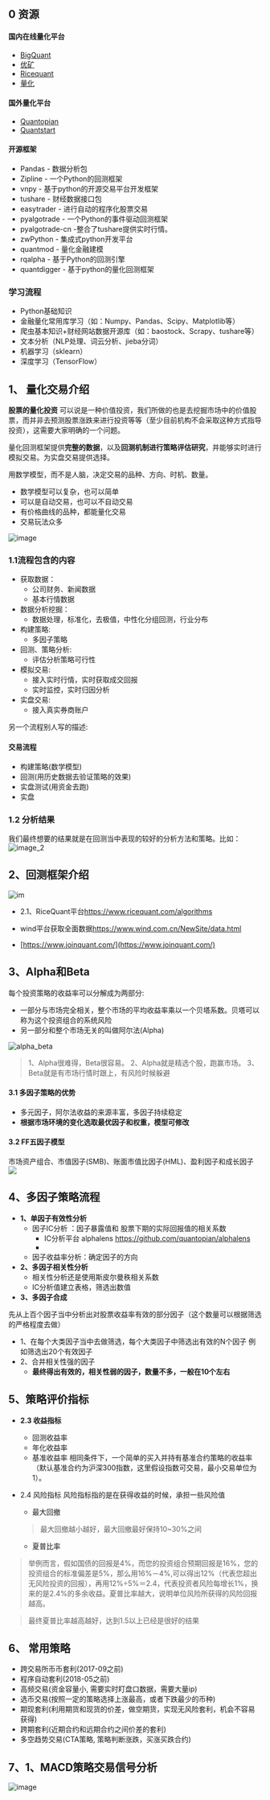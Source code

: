 ## 0 资源

#### 国内在线量化平台
+ [BigQuant](https://bigquant.com/)
+ [优矿](https://uqer.io/)
+ [Ricequant](https://www.ricequant.com/welcome/)
+ [量化](https://www.myquant.cn/)

#### 国外量化平台
+ [Quantopian](https://www.quantopian.com/)
+ [Quantstart](https://www.quantstart.com/)

#### 开源框架
+ Pandas - 数据分析包
+ Zipline - 一个Python的回测框架
+ vnpy - 基于python的开源交易平台开发框架
+ tushare - 财经数据接口包
+ easytrader - 进行自动的程序化股票交易
+ pyalgotrade - 一个Python的事件驱动回测框架
+ pyalgotrade-cn -整合了tushare提供实时行情。
+ zwPython - 集成式python开发平台
+ quantmod - 量化金融建模
+ rqalpha - 基于Python的回测引擎
+ quantdigger - 基于python的量化回测框架

### 学习流程
+ Python基础知识
+ 金融量化常用库学习（如：Numpy、Pandas、Scipy、Matplotlib等）
+ 爬虫基本知识+财经网站数据开源库（如：baostock、Scrapy、tushare等）
+ 文本分析（NLP处理、词云分析、jieba分词）
+ 机器学习（sklearn）
+ 深度学习（TensorFlow）



## 1、 量化交易介绍

**股票的量化投资** 可以说是一种价值投资，我们所做的也是去挖掘市场中的价值股票，而并非去预测股票涨跌来进行投资等等（至少目前机构不会采取这种方式指导投资），这需要大家明确的一个问题。

量化回测框架提供**完整的数据**，以及**回测机制进行策略评估研究**，并能够实时进行模拟交易。为实盘交易提供选择。

用数学模型，而不是人脑，决定交易的品种、方向、时机、数量。

- 数学模型可以复杂，也可以简单
- 可以是自动交易，也可以不自动交易
- 有价格曲线的品种，都能量化交易
- 交易玩法众多

![image](量化交易素材/量化流程.png)

<!--more-->

### 1.1流程包含的内容

- 获取数据：
  - 公司财务、新闻数据
  - 基本行情数据
- 数据分析挖掘：
  - 数据处理，标准化，去极值，中性化分组回测，行业分布
- 构建策略:
  - 多因子策略
- 回测、策略分析:
  - 评估分析策略可行性
- 模拟交易:
  - 接入实时行情，实时获取成交回报
  - 实时监控，实时归因分析
- 实盘交易:
  - 接入真实券商账户
  
另一个流程别人写的描述:
#### 交易流程

- 构建策略(数学模型)
- 回测(用历史数据去验证策略的效果)
- 实盘测试(用资金去跑)
- 实盘

### 1.2 分析结果

我们最终想要的结果就是在回测当中表现的较好的分析方法和策略。比如：
![image_2](量化交易素材/结果.png)



## 2、回测框架介绍

![im](量化交易素材/云端框架.png)

- 2.1、RiceQuant平台<https://www.ricequant.com/algorithms> 

- wind平台获取全面数据<https://www.wind.com.cn/NewSite/data.html>
- [https://www.joinquant.com/](https://www.joinquant.com/)

  > 

## 3、Alpha和Beta

每个投资策略的收益率可以分解成为两部分:

- 一部分与市场完全相关，整个市场的平均收益率乘以一个贝塔系数。贝塔可以称为这个投资组合的系统风险
- 另一部分和整个市场无关的叫做阿尔法(Alpha)

![alpha_beta](量化交易素材/alpha与beta.png)

> 1、Alpha很难得，Beta很容易。
> 2、Alpha就是精选个股，跑赢市场。
> 3、Beta就是有市场行情时跟上，有风险时候躲避


#### 3.1 多因子策略的优势

- 多元因子，阿尔法收益的来源丰富，多因子持续稳定
- **根据市场环境的变化选取最优因子和权重，模型可修改**

#### 3.2  FF五因子模型

市场资产组合、市值因子(SMB)、账面市值比因子(HML)、盈利因子和成长因子
![](量化交易素材/多因子技术分析.png)

## 4、多因子策略流程

- **1、单因子有效性分析**
  - 因子IC分析 ：因子暴露值和 股票下期的实际回报值的相关系数
    - IC分析平台 alphalens <https://github.com/quantopian/alphalens>
    - 
  - 因子收益率分析：确定因子的方向
- **2、多因子相关性分析**
  - 相关性分析还是使用斯皮尔曼秩相关系数
  - IC分析值建立表格，筛选出数值
- **3、多因子合成**

先从上百个因子当中分析出对股票收益率有效的部分因子（这个数量可以根据筛选的严格程度去做）

- 1、在每个大类因子当中去做筛选，每个大类因子中筛选出有效的N个因子
                                                                                                                                                                     例如筛选出20个有效因子
- 2、合并相关性强的因子
  - **最终得出有效的，相关性弱的因子，数量不多，一般在10个左右**

## 5、策略评价指标

- **2.3 收益指标**

  - 回测收益率
  - 年化收益率
  - 基准收益率
    相同条件下，一个简单的买入并持有基准合约策略的收益率（默认基准合约为沪深300指数，这里假设指数可交易，最小交易单位为1）。

- 2.4 风险指标
  风险指标指的是在获得收益的时候，承担一些风险值

  - 最大回撤

  > 最大回撤越小越好，最大回撤最好保持10~30%之间

  - 夏普比率

> 举例而言，假如国债的回报是4%，而您的投资组合预期回报是16%，您的投资组合的标准偏差是5%，那么用16%－4%,可以得出12%（代表您超出无风险投资的回报），再用12%÷5%＝2.4，代表投资者风险每增长1%，换来的是2.4%的多余收益。夏普比率越大，说明单位风险所获得的风险回报越高。

> 最终夏普比率越高越好，达到1.5以上已经是很好的结果

## 6、 常用策略
- 跨交易所币币套利(2017-09之前)
- 程序自动套利(2018-05之前)
- 高频交易(资金容量小, 需要实时盯盘口数据，需要大量ip)
- 选币交易(按照一定的策略选择上涨最高，或者下跌最少的币种)
- 期现套利(利用期货和现货的价差，做空期货，实现无风险套利，机会不容易获得)
- 跨期套利(近期合约和远期合约之间价差的套利)
- 多空趋势交易(CTA策略, 策略判断涨跌，买涨买跌合约)




## 7、1、MACD策略交易信号分析

![image](量化交易素材/趋势追踪策略.png)